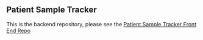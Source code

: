 ## Patient Sample Tracker
This is the backend repository, please see the [Patient Sample Tracker Front End Repo](https://github.com/DanielleColucci/patient-sample-tracker-front-end)